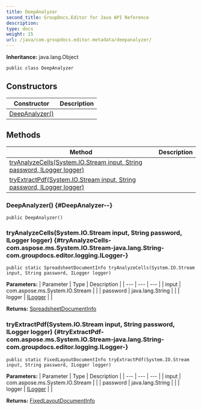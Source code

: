 ```yaml
---
title: DeepAnalyzer
second_title: GroupDocs.Editor for Java API Reference
description: 
type: docs
weight: 15
url: /java/com.groupdocs.editor.metadata/deepanalyzer/
---
```

**Inheritance:**
java.lang.Object
```
public class DeepAnalyzer
```
## Constructors

| Constructor | Description |
| --- | --- |
| [DeepAnalyzer()](#DeepAnalyzer--) |  |
## Methods

| Method | Description |
| --- | --- |
| [tryAnalyzeCells(System.IO.Stream input, String password, ILogger logger)](#tryAnalyzeCells-com.aspose.ms.System.IO.Stream-java.lang.String-com.groupdocs.editor.logging.ILogger-) |  |
| [tryExtractPdf(System.IO.Stream input, String password, ILogger logger)](#tryExtractPdf-com.aspose.ms.System.IO.Stream-java.lang.String-com.groupdocs.editor.logging.ILogger-) |  |
### DeepAnalyzer() {#DeepAnalyzer--}
```
public DeepAnalyzer()
```


### tryAnalyzeCells(System.IO.Stream input, String password, ILogger logger) {#tryAnalyzeCells-com.aspose.ms.System.IO.Stream-java.lang.String-com.groupdocs.editor.logging.ILogger-}
```
public static SpreadsheetDocumentInfo tryAnalyzeCells(System.IO.Stream input, String password, ILogger logger)
```




**Parameters:**
| Parameter | Type | Description |
| --- | --- | --- |
| input | com.aspose.ms.System.IO.Stream |  |
| password | java.lang.String |  |
| logger | [ILogger](../../com.groupdocs.editor.logging/ilogger) |  |

**Returns:**
[SpreadsheetDocumentInfo](../../com.groupdocs.editor.metadata/spreadsheetdocumentinfo)
### tryExtractPdf(System.IO.Stream input, String password, ILogger logger) {#tryExtractPdf-com.aspose.ms.System.IO.Stream-java.lang.String-com.groupdocs.editor.logging.ILogger-}
```
public static FixedLayoutDocumentInfo tryExtractPdf(System.IO.Stream input, String password, ILogger logger)
```




**Parameters:**
| Parameter | Type | Description |
| --- | --- | --- |
| input | com.aspose.ms.System.IO.Stream |  |
| password | java.lang.String |  |
| logger | [ILogger](../../com.groupdocs.editor.logging/ilogger) |  |

**Returns:**
[FixedLayoutDocumentInfo](../../com.groupdocs.editor.metadata/fixedlayoutdocumentinfo)
